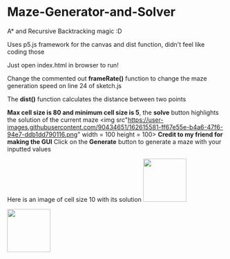 # Maze-Generator-and-Solver
A* and Recursive Backtracking magic :D

Uses p5.js framework for the canvas and dist function, didn't feel like coding those

Just open index.html in browser to run!

Change the commented out **frameRate()** function to change the maze generation speed on line 24 of sketch.js

The **dist()** function calculates the distance between two points

**Max cell size is 80 and minimum cell size is 5**, the **solve** button highlights the solution of the current maze
<img src"https://user-images.githubusercontent.com/90434651/162615581-ff67e55e-b4a6-47f6-94e7-ddb1dd790116.png" width = 100 height = 100>
**Credit to my friend for making the GUI**
Click on the **Generate** button to generate a maze with your inputted values

Here is an image of cell size 10 with its solution
<img src="https://user-images.githubusercontent.com/90434651/162615552-3578128c-f07b-4207-846c-105e343bc052.png" width = 100 height = 100>

<img src="https://user-images.githubusercontent.com/90434651/162615663-091a471a-9126-4b44-a415-798b7f7cc8ce.png" width = 100 height = 100>


